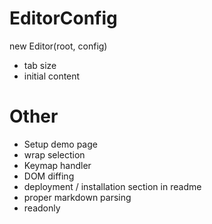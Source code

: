 # EditorConfig
new Editor(root, config)

- tab size
- initial content

# Other
- Setup demo page
- wrap selection
- Keymap handler
- DOM diffing
- deployment / installation section in readme
- proper markdown parsing
- readonly
